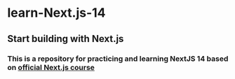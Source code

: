 # learn-Next.js-14

## Start building with Next.js
### This is a repository for practicing and learning NextJS 14 based on [official Next.js course]([/guides/content/editing-an-existing-page](https://nextjs.org/learn)https://nextjs.org/learn)

